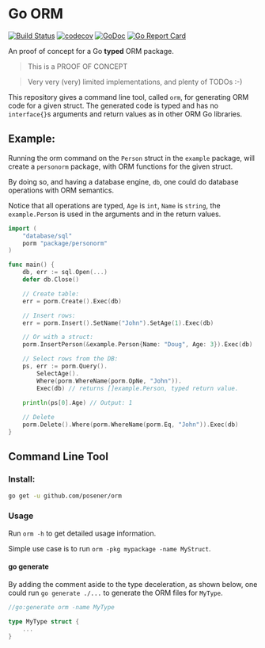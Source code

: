 # Go ORM

[![Build Status](https://travis-ci.org/posener/orm.svg?branch=master)](https://travis-ci.org/posener/orm)
[![codecov](https://codecov.io/gh/posener/orm/branch/master/graph/badge.svg)](https://codecov.io/gh/posener/orm)
[![GoDoc](https://godoc.org/github.com/posener/orm?status.svg)](http://godoc.org/github.com/posener/orm)
[![Go Report Card](https://goreportcard.com/badge/github.com/posener/orm)](https://goreportcard.com/report/github.com/posener/orm)

An proof of concept for a Go **typed** ORM package.

> This is a PROOF OF CONCEPT

> Very very (very) limited implementations, and plenty of TODOs :-)

This repository gives a command line tool, called `orm`, for generating
ORM code for a given struct. The generated code is typed and has no `interface{}`s arguments
and return values as in other ORM Go libraries.

## Example:

Running the orm command on the `Person` struct in the `example` package, will create a `personorm` package, with
ORM functions for the given struct.

By doing so, and having a database engine, `db`, one could do database operations with
ORM semantics.

Notice that all operations are typed, `Age` is `int`, `Name` is `string`, the `example.Person`
is used in the arguments and in the return values.

```go
import (
	"database/sql"
	porm "package/personorm"
)

func main() {
    db, err := sql.Open(...)
    defer db.Close()

    // Create table:
    err = porm.Create().Exec(db)

    // Insert rows:
    err = porm.Insert().SetName("John").SetAge(1).Exec(db)

    // Or with a struct:
    porm.InsertPerson(&example.Person{Name: "Doug", Age: 3}).Exec(db)

    // Select rows from the DB:
    ps, err := porm.Query().
    	SelectAge().
        Where(porm.WhereName(porm.OpNe, "John")).
        Exec(db) // returns []example.Person, typed return value.

    println(ps[0].Age) // Output: 1
    
    // Delete
    porm.Delete().Where(porm.WhereName(porm.Eq, "John")).Exec(db)
}
```

## Command Line Tool

### Install:

```bash
go get -u github.com/posener/orm
```

### Usage

Run `orm -h` to get detailed usage information.

Simple use case is to run `orm -pkg mypackage -name MyStruct`.

#### go generate

By adding the comment aside to the type deceleration, as shown below, one could run `go generate ./...`
to generate the ORM files for `MyType`.

```go
//go:generate orm -name MyType

type MyType struct {
	...
}
```
